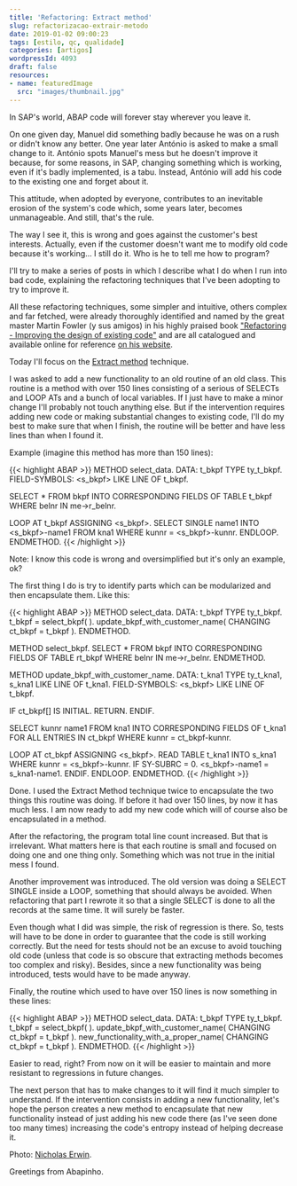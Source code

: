 ```yaml
---
title: 'Refactoring: Extract method'
slug: refactorizacao-extrair-metodo
date: 2019-01-02 09:00:23
tags: [estilo, qc, qualidade]
categories: [artigos]
wordpressId: 4093
draft: false
resources:
- name: featuredImage
  src: "images/thumbnail.jpg"
---
```

In SAP's world, ABAP code will forever stay wherever you leave it.

On one given day, Manuel did something badly because he was on a rush or didn't know any better. One year later António is asked to make a small change to it. António spots Manuel's mess but he doesn't improve it because, for some reasons, in SAP, changing something which is working, even if it's badly implemented, is a tabu. Instead, António will add his code to the existing one and forget about it.

This attitude, when adopted by everyone, contributes to an inevitable erosion of the system's code which, some years later, becomes unmanageable. And still, that's the rule.

The way I see it, this is wrong and goes against the customer's best interests. Actually, even if the customer doesn't want me to modify old code because it's working... I still do it. Who is he to tell me how to program?

<!--more-->

I'll try to make a series of posts in which I describe what I do when I run into bad code, explaining the refactoring techniques that I've been adopting to try to improve it.

All these refactoring techniques, some simpler and intuitive, others complex and far fetched, were already thoroughly identified and named by the great master Martin Fowler (y sus amigos) in his highly praised book ["Refactoring - Improving the design of existing code"][1] and are all catalogued and available online for reference [on his website][2].

Today I'll focus on the [Extract method][3] technique.

I was asked to add a new functionality to an old routine of an old class. This routine is a method with over 150 lines consisting of a serious of SELECTs and LOOP ATs and a bunch of local variables. If I just have to make a minor change I'll probably not touch anything else. But if the intervention requires adding new code or making substantial changes to existing code, I'll do my best to make sure that when I finish, the routine will be better and have less lines than when I found it.

Example (imagine this method has more than 150 lines):


{{< highlight ABAP >}}
METHOD select_data.
  DATA: t_bkpf TYPE ty_t_bkpf.
  FIELD-SYMBOLS: <s_bkpf> LIKE LINE OF t_bkpf.

  SELECT * FROM bkpf
    INTO CORRESPONDING FIELDS OF TABLE t_bkpf
    WHERE belnr IN me->r_belnr.

  LOOP AT t_bkpf ASSIGNING <s_bkpf>.
    SELECT SINGLE name1
      INTO <s_bkpf>-name1
      FROM kna1
      WHERE kunnr = <s_bkpf>-kunnr.
  ENDLOOP.
ENDMETHOD.
{{< /highlight >}}

Note: I know this code is wrong and oversimplified but it's only an example, ok?

The first thing I do is try to identify parts which can be modularized and then encapsulate them. Like this:


{{< highlight ABAP >}}
METHOD select_data.
  DATA: t_bkpf TYPE ty_t_bkpf.
  t_bkpf = select_bkpf( ).
  update_bkpf_with_customer_name( CHANGING ct_bkpf = t_bkpf ).
ENDMETHOD.

METHOD select_bkpf.
  SELECT * FROM bkpf
    INTO CORRESPONDING FIELDS OF TABLE rt_bkpf
    WHERE belnr IN me->r_belnr.
ENDMETHOD.

METHOD update_bkpf_with_customer_name.
  DATA: t_kna1 TYPE ty_t_kna1,
        s_kna1 LIKE LINE OF t_kna1.
  FIELD-SYMBOLS: <s_bkpf> LIKE LINE OF t_bkpf.

  IF ct_bkpf[] IS INITIAL.
    RETURN.
  ENDIF.

  SELECT kunnr name1
    FROM kna1
    INTO CORRESPONDING FIELDS OF t_kna1
    FOR ALL ENTRIES IN ct_bkpf
    WHERE kunnr = ct_bkpf-kunnr.

  LOOP AT ct_bkpf ASSIGNING <s_bkpf>.
    READ TABLE t_kna1 INTO s_kna1 WHERE kunnr = <s_bkpf>-kunnr.
    IF SY-SUBRC = 0.
      <s_bkpf>-name1 = s_kna1-name1.
    ENDIF.
  ENDLOOP.
ENDMETHOD.
{{< /highlight >}}

Done. I used the Extract Method technique twice to encapsulate the two things this routine was doing. If before it had over 150 lines, by now it has much less. I am now ready to add my new code which will of course also be encapsulated in a method.

After the refactoring, the program total line count increased. But that is irrelevant. What matters here is that each routine is small and focused on doing one and one thing only. Something which was not true in the initial mess I found.

Another improvement was introduced. The old version was doing a SELECT SINGLE inside a LOOP, something that should always be avoided. When refactoring that part I rewrote it so that a single SELECT is done to all the records at the same time. It will surely be faster.

Even though what I did was simple, the risk of regression is there. So, tests will have to be done in order to guarantee that the code is still working correctly. But the need for tests should not be an excuse to avoid touching old code (unless that code is so obscure that extracting methods becomes too complex and risky). Besides, since a new functionality was being introduced, tests would have to be made anyway.

Finally, the routine which used to have over 150 lines is now something in these lines:

{{< highlight ABAP >}}
METHOD select_data.
  DATA: t_bkpf TYPE ty_t_bkpf.
  t_bkpf = select_bkpf( ).
  update_bkpf_with_customer_name( CHANGING ct_bkpf = t_bkpf ).
  new_functionality_with_a_proper_name( CHANGING ct_bkpf = t_bkpf ).
ENDMETHOD.
{{< /highlight >}}

Easier to read, right? From now on it will be easier to maintain and more resistant to regressions in future changes.

The next person that has to make changes to it will find it much simpler to understand. If the intervention consists in adding a new functionality, let's hope the person creates a new method to encapsulate that new functionality instead of just adding his new code there (as I've seen done too many times) increasing the code's entropy instead of helping decrease it.

Photo: [Nicholas Erwin][4].

Greetings from Abapinho.

   [1]: https://martinfowler.com/books/refactoring.html
   [2]: https://refactoring.com/catalog/
   [3]: https://refactoring.com/catalog/extractMethod.html
   [4]: https://visualhunt.com/author2/7de346

